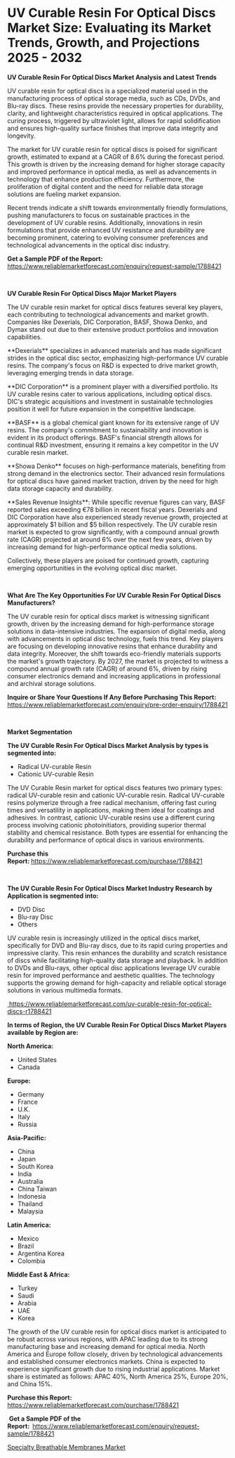 <p><h1>UV Curable Resin For Optical Discs Market Size: Evaluating its Market Trends, Growth, and Projections 2025 - 2032</h1></p><p><strong>UV Curable Resin For Optical Discs Market Analysis and Latest Trends</strong></p>
<p><p>UV curable resin for optical discs is a specialized material used in the manufacturing process of optical storage media, such as CDs, DVDs, and Blu-ray discs. These resins provide the necessary properties for durability, clarity, and lightweight characteristics required in optical applications. The curing process, triggered by ultraviolet light, allows for rapid solidification and ensures high-quality surface finishes that improve data integrity and longevity.</p><p>The market for UV curable resin for optical discs is poised for significant growth, estimated to expand at a CAGR of 8.6% during the forecast period. This growth is driven by the increasing demand for higher storage capacity and improved performance in optical media, as well as advancements in technology that enhance production efficiency. Furthermore, the proliferation of digital content and the need for reliable data storage solutions are fueling market expansion. </p><p>Recent trends indicate a shift towards environmentally friendly formulations, pushing manufacturers to focus on sustainable practices in the development of UV curable resins. Additionally, innovations in resin formulations that provide enhanced UV resistance and durability are becoming prominent, catering to evolving consumer preferences and technological advancements in the optical disc industry.</p></p>
<p><strong>Get a Sample PDF of the Report:&nbsp;</strong> <a href="https://www.reliablemarketforecast.com/enquiry/request-sample/1788421?utm_campaign=2272&utm_medium=2&utm_source=Github&utm_content=ia&utm_term=02022025&utm_id=uv-curable-resin-for-optical-discs">https://www.reliablemarketforecast.com/enquiry/request-sample/1788421</a></p>
<p>&nbsp;</p>
<p><strong>UV Curable Resin For Optical Discs Major Market Players</strong></p>
<p><p>The UV curable resin market for optical discs features several key players, each contributing to technological advancements and market growth. Companies like Dexerials, DIC Corporation, BASF, Showa Denko, and Dymax stand out due to their extensive product portfolios and innovation capabilities.</p><p>**Dexerials** specializes in advanced materials and has made significant strides in the optical disc sector, emphasizing high-performance UV curable resins. The company's focus on R&D is expected to drive market growth, leveraging emerging trends in data storage.</p><p>**DIC Corporation** is a prominent player with a diversified portfolio. Its UV curable resins cater to various applications, including optical discs. DIC's strategic acquisitions and investment in sustainable technologies position it well for future expansion in the competitive landscape.</p><p>**BASF** is a global chemical giant known for its extensive range of UV resins. The company's commitment to sustainability and innovation is evident in its product offerings. BASF's financial strength allows for continual R&D investment, ensuring it remains a key competitor in the UV curable resin market.</p><p>**Showa Denko** focuses on high-performance materials, benefiting from strong demand in the electronics sector. Their advanced resin formulations for optical discs have gained market traction, driven by the need for high data storage capacity and durability.</p><p>**Sales Revenue Insights**: While specific revenue figures can vary, BASF reported sales exceeding €78 billion in recent fiscal years. Dexerials and DIC Corporation have also experienced steady revenue growth, projected at approximately $1 billion and $5 billion respectively. The UV curable resin market is expected to grow significantly, with a compound annual growth rate (CAGR) projected at around 6% over the next few years, driven by increasing demand for high-performance optical media solutions. </p><p>Collectively, these players are poised for continued growth, capturing emerging opportunities in the evolving optical disc market.</p></p>
<p>&nbsp;</p>
<p><strong>What Are The Key Opportunities For UV Curable Resin For Optical Discs Manufacturers?</strong></p>
<p><p>The UV curable resin for optical discs market is witnessing significant growth, driven by the increasing demand for high-performance storage solutions in data-intensive industries. The expansion of digital media, along with advancements in optical disc technology, fuels this trend. Key players are focusing on developing innovative resins that enhance durability and data integrity. Moreover, the shift towards eco-friendly materials supports the market's growth trajectory. By 2027, the market is projected to witness a compound annual growth rate (CAGR) of around 6%, driven by rising consumer electronics demand and increasing applications in professional and archival storage solutions.</p></p>
<p><strong>Inquire or Share Your Questions If Any Before Purchasing This Report:</strong> <a href="https://www.reliablemarketforecast.com/enquiry/pre-order-enquiry/1788421?utm_campaign=2272&utm_medium=2&utm_source=Github&utm_content=ia&utm_term=02022025&utm_id=uv-curable-resin-for-optical-discs">https://www.reliablemarketforecast.com/enquiry/pre-order-enquiry/1788421</a></p>
<p>&nbsp;</p>
<p><strong>Market Segmentation</strong></p>
<p><strong>The UV Curable Resin For Optical Discs Market Analysis by types is segmented into:</strong></p>
<p><ul><li>Radical UV-curable Resin</li><li>Cationic UV-curable Resin</li></ul></p>
<p><p>The UV Curable Resin market for optical discs features two primary types: radical UV-curable resin and cationic UV-curable resin. Radical UV-curable resins polymerize through a free radical mechanism, offering fast curing times and versatility in applications, making them ideal for coatings and adhesives. In contrast, cationic UV-curable resins use a different curing process involving cationic photoinitiators, providing superior thermal stability and chemical resistance. Both types are essential for enhancing the durability and performance of optical discs in various environments.</p></p>
<p><strong>Purchase this Report:&nbsp;</strong><a href="https://www.reliablemarketforecast.com/purchase/1788421?utm_campaign=2272&utm_medium=2&utm_source=Github&utm_content=ia&utm_term=02022025&utm_id=uv-curable-resin-for-optical-discs">https://www.reliablemarketforecast.com/purchase/1788421</a></p>
<p>&nbsp;</p>
<p><strong>The UV Curable Resin For Optical Discs Market Industry Research by Application is segmented into:</strong></p>
<p><ul><li>DVD Disc</li><li>Blu-ray Disc</li><li>Others</li></ul></p>
<p><p>UV curable resin is increasingly utilized in the optical discs market, specifically for DVD and Blu-ray discs, due to its rapid curing properties and impressive clarity. This resin enhances the durability and scratch resistance of discs while facilitating high-quality data storage and playback. In addition to DVDs and Blu-rays, other optical disc applications leverage UV curable resin for improved performance and aesthetic qualities. The technology supports the growing demand for high-capacity and reliable optical storage solutions in various multimedia formats.</p></p>
<p><a href="https://www.reliablemarketforecast.com/uv-curable-resin-for-optical-discs-r1788421?utm_campaign=2272&utm_medium=2&utm_source=Github&utm_content=ia&utm_term=02022025&utm_id=uv-curable-resin-for-optical-discs">&nbsp;https://www.reliablemarketforecast.com/uv-curable-resin-for-optical-discs-r1788421</a></p>
<p><strong>In terms of Region, the UV Curable Resin For Optical Discs Market Players available by Region are:</strong></p>
<p>
    <p> <strong> North America: </strong>
        <ul>
            <li>United States</li>
            <li>Canada</li>
        </ul>
        </p> 
    <p> <strong> Europe: </strong>
        <ul>
            <li>Germany</li>
            <li>France</li>
            <li>U.K.</li>
            <li>Italy</li>
            <li>Russia</li>
        </ul>
        </p> 
    <p> <strong> Asia-Pacific: </strong>
        <ul>
            <li>China</li>
            <li>Japan</li>
            <li>South Korea</li>
            <li>India</li>
            <li>Australia</li>
            <li>China Taiwan</li>
            <li>Indonesia</li>
            <li>Thailand</li>
            <li>Malaysia</li>
        </ul>
        </p> 
    <p> <strong> Latin America: </strong>
        <ul>
            <li>Mexico</li>
            <li>Brazil</li>
            <li>Argentina Korea</li>
            <li>Colombia</li>
        </ul>
        </p> 
    <p> <strong> Middle East & Africa: </strong>
        <ul>
            <li>Turkey</li>
            <li>Saudi</li>
            <li>Arabia</li>
            <li>UAE</li>
            <li>Korea</li>
        </ul>
    </p>
    </p>
<p><p>The growth of the UV curable resin for optical discs market is anticipated to be robust across various regions, with APAC leading due to its strong manufacturing base and increasing demand for optical media. North America and Europe follow closely, driven by technological advancements and established consumer electronics markets. China is expected to experience significant growth due to rising industrial applications. Market share is estimated as follows: APAC 40%, North America 25%, Europe 20%, and China 15%.</p></p>
<p><strong>Purchase this Report: </strong><a href="https://www.reliablemarketforecast.com/purchase/1788421?utm_campaign=2272&utm_medium=2&utm_source=Github&utm_content=ia&utm_term=02022025&utm_id=uv-curable-resin-for-optical-discs">https://www.reliablemarketforecast.com/purchase/1788421</a></p>
<p>&nbsp;<strong>Get a Sample PDF of the Report:&nbsp;&nbsp;</strong><a href="https://www.reliablemarketforecast.com/enquiry/request-sample/1788421?utm_campaign=2272&utm_medium=2&utm_source=Github&utm_content=ia&utm_term=02022025&utm_id=uv-curable-resin-for-optical-discs">https://www.reliablemarketforecast.com/enquiry/request-sample/1788421</a></p>
<p><strong></strong></p>
<p><p><a href="https://github.com/arvelm4nthig/Market-Research-Report-List-1/blob/main/specialty-breathable-membranes-market.md?utm_campaign=2272&utm_medium=2&utm_source=Github&utm_content=ia&utm_term=02022025&utm_id=uv-curable-resin-for-optical-discs">Specialty Breathable Membranes Market</a></p></p>